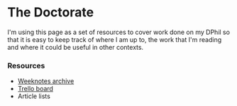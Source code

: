 # The Doctorate
I'm using this page as a set of resources to cover work done on my DPhil so that it is easy to keep track of where I am up to, the work that I'm reading and where it could be useful in other contexts.

### Resources
- [Weeknotes archive](https://medium.com/@blangry)
- [Trello board](https://trello.com/b/L96iEWs1)
- Article lists
